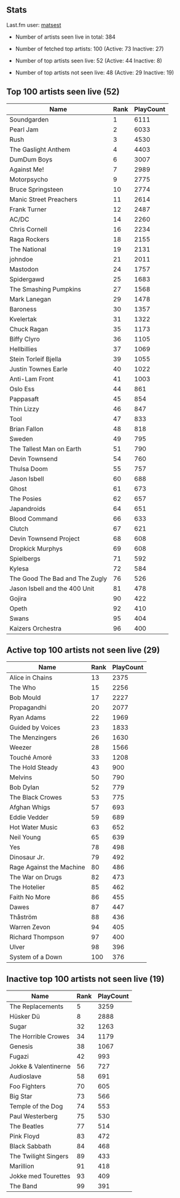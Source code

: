 ## Stats 


Last.fm user: [matsest](https://www.last.fm/user/matsest)

- Number of artists seen live in total: 384

- Number of fetched top artists: 100 (Active: 73 Inactive: 27)

- Number of top artists seen live: 52 (Active: 44 Inactive: 8)

- Number of top artists not seen live: 48 (Active: 29 Inactive: 19)

## Top 100 artists seen live (52)

Name                           | Rank | PlayCount
------------------------------ | ---- | ---------
Soundgarden                    | 1    | 6111     
Pearl Jam                      | 2    | 6033     
Rush                           | 3    | 4530     
The Gaslight Anthem            | 4    | 4403     
DumDum Boys                    | 6    | 3007     
Against Me!                    | 7    | 2989     
Motorpsycho                    | 9    | 2775     
Bruce Springsteen              | 10   | 2774     
Manic Street Preachers         | 11   | 2614     
Frank Turner                   | 12   | 2487     
AC/DC                          | 14   | 2260     
Chris Cornell                  | 16   | 2234     
Raga Rockers                   | 18   | 2155     
The National                   | 19   | 2131     
johndoe                        | 21   | 2011     
Mastodon                       | 24   | 1757     
Spidergawd                     | 25   | 1683     
The Smashing Pumpkins          | 27   | 1568     
Mark Lanegan                   | 29   | 1478     
Baroness                       | 30   | 1357     
Kvelertak                      | 31   | 1322     
Chuck Ragan                    | 35   | 1173     
Biffy Clyro                    | 36   | 1105     
Hellbillies                    | 37   | 1069     
Stein Torleif Bjella           | 39   | 1055     
Justin Townes Earle            | 40   | 1022     
Anti-Lam Front                 | 41   | 1003     
Oslo Ess                       | 44   | 861      
Pappasaft                      | 45   | 854      
Thin Lizzy                     | 46   | 847      
Tool                           | 47   | 833      
Brian Fallon                   | 48   | 818      
Sweden                         | 49   | 795      
The Tallest Man on Earth       | 51   | 790      
Devin Townsend                 | 54   | 760      
Thulsa Doom                    | 55   | 757      
Jason Isbell                   | 60   | 688      
Ghost                          | 61   | 673      
The Posies                     | 62   | 657      
Japandroids                    | 64   | 651      
Blood Command                  | 66   | 633      
Clutch                         | 67   | 621      
Devin Townsend Project         | 68   | 608      
Dropkick Murphys               | 69   | 608      
Spielbergs                     | 71   | 592      
Kylesa                         | 72   | 584      
The Good The Bad and The Zugly | 76   | 526      
Jason Isbell and the 400 Unit  | 81   | 478      
Gojira                         | 90   | 422      
Opeth                          | 92   | 410      
Swans                          | 95   | 404      
Kaizers Orchestra              | 96   | 400      

## Active top 100 artists not seen live (29)

Name                     | Rank | PlayCount
------------------------ | ---- | ---------
Alice in Chains          | 13   | 2375     
The Who                  | 15   | 2256     
Bob Mould                | 17   | 2227     
Propagandhi              | 20   | 2077     
Ryan Adams               | 22   | 1969     
Guided by Voices         | 23   | 1833     
The Menzingers           | 26   | 1630     
Weezer                   | 28   | 1566     
Touché Amoré             | 33   | 1208     
The Hold Steady          | 43   | 900      
Melvins                  | 50   | 790      
Bob Dylan                | 52   | 779      
The Black Crowes         | 53   | 775      
Afghan Whigs             | 57   | 693      
Eddie Vedder             | 59   | 689      
Hot Water Music          | 63   | 652      
Neil Young               | 65   | 639      
Yes                      | 78   | 498      
Dinosaur Jr.             | 79   | 492      
Rage Against the Machine | 80   | 486      
The War on Drugs         | 82   | 473      
The Hotelier             | 85   | 462      
Faith No More            | 86   | 455      
Dawes                    | 87   | 447      
Thåström                 | 88   | 436      
Warren Zevon             | 94   | 405      
Richard Thompson         | 97   | 400      
Ulver                    | 98   | 396      
System of a Down         | 100  | 376      

## Inactive top 100 artists not seen live (19)

Name                 | Rank | PlayCount
-------------------- | ---- | ---------
The Replacements     | 5    | 3259     
Hüsker Dü            | 8    | 2888     
Sugar                | 32   | 1263     
The Horrible Crowes  | 34   | 1179     
Genesis              | 38   | 1067     
Fugazi               | 42   | 993      
Jokke & Valentinerne | 56   | 727      
Audioslave           | 58   | 691      
Foo Fighters         | 70   | 605      
Big Star             | 73   | 566      
Temple of the Dog    | 74   | 553      
Paul Westerberg      | 75   | 530      
The Beatles          | 77   | 514      
Pink Floyd           | 83   | 472      
Black Sabbath        | 84   | 468      
The Twilight Singers | 89   | 433      
Marillion            | 91   | 418      
Jokke med Tourettes  | 93   | 409      
The Band             | 99   | 391      

